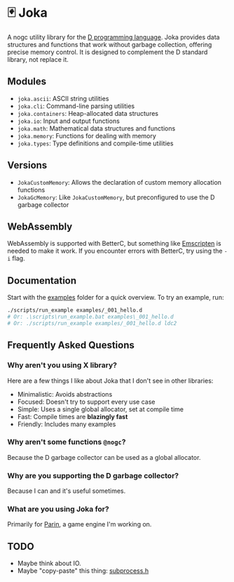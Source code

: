 # 🃏 Joka

A nogc utility library for the [D programming language](https://dlang.org/).
Joka provides data structures and functions that work without garbage collection, offering precise memory control.
It is designed to complement the D standard library, not replace it.

## Modules

* `joka.ascii`: ASCII string utilities
* `joka.cli`: Command-line parsing utilities
* `joka.containers`: Heap-allocated data structures
* `joka.io`: Input and output functions
* `joka.math`: Mathematical data structures and functions
* `joka.memory`: Functions for dealing with memory
* `joka.types`: Type definitions and compile-time utilities

## Versions

* `JokaCustomMemory`: Allows the declaration of custom memory allocation functions
* `JokaGcMemory`: Like `JokaCustomMemory`, but preconfigured to use the D garbage collector

## WebAssembly

WebAssembly is supported with BetterC, but something like [Emscripten](https://emscripten.org/) is needed to make it work.
If you encounter errors with BetterC, try using the `-i` flag.

## Documentation

Start with the [examples](./examples/) folder for a quick overview.
To try an example, run:

```sh
./scripts/run_example examples/_001_hello.d
# Or: .\scripts\run_example.bat examples\_001_hello.d
# Or: ./scripts/run_example examples/_001_hello.d ldc2
```

## Frequently Asked Questions

### Why aren't you using X library?

Here are a few things I like about Joka that I don't see in other libraries:

* Minimalistic: Avoids abstractions
* Focused: Doesn't try to support every use case
* Simple: Uses a single global allocator, set at compile time
* Fast: Compile times are **blazingly fast**
* Friendly: Includes many examples

### Why aren't some functions `@nogc`?

Because the D garbage collector can be used as a global allocator.

### Why are you supporting the D garbage collector?

Because I can and it's useful sometimes.

### What are you using Joka for?

Primarily for [Parin](https://github.com/Kapendev/parin), a game engine I'm working on.

## TODO

* Maybe think about IO.
* Maybe "copy-paste" this thing: [subprocess.h](https://github.com/sheredom/subprocess.h)
